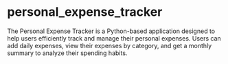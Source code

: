 # personal_expense_tracker
The Personal Expense Tracker is a Python-based application designed to help users efficiently track and manage their personal expenses. Users can add daily expenses, view their expenses by category, and get a monthly summary to analyze their spending habits.
